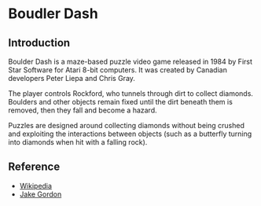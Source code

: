 # Boudler Dash

## Introduction

Boulder Dash is a maze-based puzzle video game released in 1984 by First Star Software for Atari 8-bit computers.    It was created by Canadian developers Peter Liepa and Chris Gray.    

The player controls Rockford, who tunnels through dirt to collect diamonds.    Boulders and other objects remain fixed until the dirt beneath them is removed, then they fall and become a hazard.    

Puzzles are designed around collecting diamonds without being crushed and exploiting the interactions between objects (such as a butterfly turning into diamonds when hit with a falling rock).    


## Reference

 * [Wikipedia](https://en.wikipedia.org/wiki/Boulder_Dash_(video_game))
 * [Jake Gordon](https://jakesgordon.com/writing/javascript-boulderdash/)

